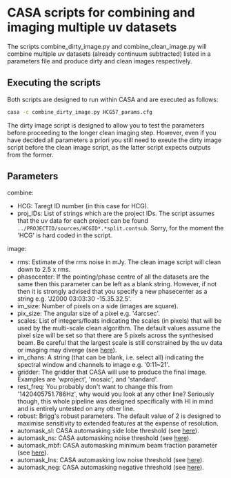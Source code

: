 # CASA scripts for combining and imaging multiple uv datasets

The scripts combine_dirty_image.py and combine_clean_image.py will combine multiple uv datasets (already continuum subtracted) listed in a parameters file and produce dirty and clean images respectively.

## Executing the scripts

Both scripts are designed to run within CASA and are executed as follows:

```bash
casa -c combine_dirty_image.py HCG57_params.cfg
```

The dirty image script is designed to allow you to test the parameters before proceeding to the longer clean imaging step. However, even if you have decided all parameters a priori you still need to exeute the dirty image script before the clean image script, as the latter script expects outputs from the former.

## Parameters

combine:
- HCG: Taregt ID number (in this case for HCG).
- proj_IDs: List of strings which are the project IDs. The script assumes that the uv data for each project can be found ```../PROJECTID/sources/HCGID*.*split.contsub```. Sorry, for the moment the 'HCG' is hard coded in the script.

image:
- rms: Estimate of the rms noise in mJy. The clean image script will clean down to 2.5 x rms.
- phasecenter: If the pointing/phase centre of all the datasets are the same then this parameter can be left as a blank string. However, if not then it is strongly advised that you specify a new phasecenter as a string e.g. 'J2000 03:03:30 -15.35.32.5'.
- im_size: Number of pixels on a side (images are square).
- pix_size: The angular size of a pixel e.g. '4arcsec'.
- scales: List of integers/floats indicating the scales (in pixels) that will be used by the multi-scale clean algorithm. The default values assume the pixel size will be set so that there are 5 pixels across the synthesised beam. Be careful that the largest scale is still constrained by the uv data or imaging may diverge (see [here](https://science.nrao.edu/facilities/vla/docs/manuals/oss/performance/resolution)).
- im_chans: A string (that can be blank, i.e. select all) indicating the spectral window and channels to image e.g. '0:11~21'.
- gridder: The gridder that CASA will use to produce the final image. Examples are 'wproject', 'mosaic', and 'standard'. 
- rest_freq: You probably don't want to change this from '1420405751.786Hz', why would you look at any other line? Seriously though, this whole pipeline was designed specifically with HI in mind and is entirely untested on any other line.
- robust: Brigg's robust parameters. The default value of 2 is designed to maximise sensitivity to extended features at the expense of resolution.
- automask_sl: CASA automasking side lobe threshold (see [here](https://casaguides.nrao.edu/index.php/Automasking_Guide)).
- automask_ns: CASA automasking noise threshold (see [here](https://casaguides.nrao.edu/index.php/Automasking_Guide)).
- automask_mbf: CASA automasking minimum beam fraction parameter (see [here](https://casaguides.nrao.edu/index.php/Automasking_Guide)).
- automask_lns: CASA automasking low noise threshold (see [here](https://casaguides.nrao.edu/index.php/Automasking_Guide)).
- automask_neg: CASA automasking negative threshold (see [here](https://casaguides.nrao.edu/index.php/Automasking_Guide)).
